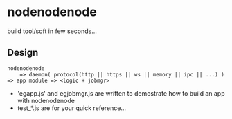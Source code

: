 # nodenodenode

build tool/soft in few seconds...

## Design

```
nodenodenode
	=> daemon( protocol(http || https || ws || memory || ipc || ...) ) => app module => <logic + jobmgr>
```

* 'egapp.js' and egjobmgr.js are written to demostrate how to build an app with nodenodenode
* test_*.js are for your quick reference...
